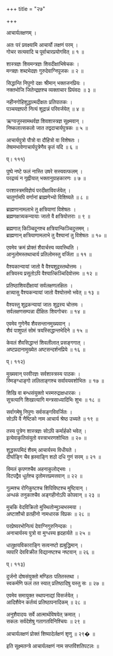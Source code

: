 +++
title = "२७"

+++
  
आचार्यलक्षणम् ।  
  
अतः परं प्रवक्ष्यामि आचार्यो लक्षणं परम् ।  
गोचर सत्यवादि च पूर्वाचारप्रयोगवित् ॥ १ ॥  
  
शास्त्रज्ञः शिवमन्त्रज्ञः शिवदीक्षाभिषेचकः ।  
मन्त्रज्ञः शब्दभेदज्ञः गुरुदेवाग्निपूजकः ॥ २ ॥  
  
सिद्धान्ति निपुणो दक्षः श्रीमान् भक्तजनप्रियः ।  
नक्तभोजि जितेन्द्रज्ञश्च व्यक्ताचार प्रियंवदः ॥ ३ ॥  
  
नहीनगोहिशुद्धात्मदीक्षतः प्रतिपातकः ।  
पञ्चयज्ञपरो नित्यं शूद्रान्नं परिवर्जयेत् ॥ ४ ॥  
  
ऋग्यजुस्सामथर्वज्ञ शिवशास्त्रज्ञ सूक्ष्मवान् ।  
निष्कलात्सकलो जात तद्वदाचार्यपुत्रकः ॥ ५ ॥  
  
आचार्यपुत्रो पौत्रो वा दौहित्रो वा विशेषतः ।  
तेषामभावेणाचार्यपुत्रेणैव कृतं यदि ॥ ६ ॥  
  
प्। १११)  
  
पुष्पे नष्टे फलं नास्ति उषरे सस्यवत्फलम् ।  
परद्रव्यं न गृह्नीयात् भक्तानुग्राहकारणः ॥ ७ ॥  
  
परशास्त्रमविज्ञेयं परदीक्षाविवर्जयेत् ।  
चातुर्णामपि वर्णानां ब्राह्मणेभ्यो विशिष्यते ॥ ८ ॥  
  
ब्राह्मणानामलाभे तु क्षत्रियाणां विशेषतः ।  
ब्रह्मणक्षत्र्यकन्यायाः जातो वै क्षत्रियोत्तराः ॥ ९ ॥  
  
ब्रह्मणात् किञ्चिदूनश्च क्षत्रियान्किञ्चिदुत्तमम् ।  
ब्राह्मणान् क्षत्रियाणामलाभे तु वैश्यानां तु विशेषतः ॥ १० ॥  
  
एवमेव क्रमं प्रोक्तं शैवार्चस्य व्यवस्थिति ।  
आनुलोमस्तथाचार्य प्रतिलोमस्तु वर्जिता ॥ ११ ॥  
  
वैश्यकान्यायां जातो वै वैश्यशूद्रस्तथोत्तमः ।  
क्षत्रियस्य प्रसूतोऽपि वैश्यात्किञ्चिदिवोत्तमः ॥ १२ ॥   
  
प्रतिष्ठाशिवदीक्षायां सर्वलक्षणलक्षितः ।  
क्षत्र्यासु वैश्यकन्यायां जातो वैश्योत्तमो भवेत् ॥ १३ ॥  
  
वैश्यस्तु शूद्रकन्यायां जातः शूद्रस्य चोत्तमः ।  
सर्वलक्षणसम्पन्ना दीक्षितः शिवगोचरः ॥ १४ ॥  
  
एवमेव गुणेनैव शैवसन्तानमुख्यवान् ।  
शैवं पाशुपतं सोमं त्रयस्सिद्धान्तभेदिने ॥ १५ ॥  
  
केवलं शैवसिद्धान्तं शिवलीलात् प्रसङ्गगात् ।  
अष्टप्रदानामुख्येत अष्टसन्दर्शनप्रिये ॥ १६ ॥  
  
प्। ११२)  
  
मुख्यवान् परवीरज्ञः सर्वशास्त्रस्य पाठकः ।  
स्मिङ्ग्धाङ्गो ललिताङ्गश्च सर्वावयवशोभितः ॥ १७ ॥  
  
शिखि वा बन्धसंयुक्तो भस्मरुद्राक्षधारकः ।  
सूत्रत्यागि शिखात्यागि मन्त्रसाध्यादिभिः शुभः ॥ १८ ॥  
  
सर्वागमेषु निपुणः सर्वसङ्गविवर्जितः ।  
सोऽपि वै नैष्टिको नाम आचार्य श्रेष्ठ उच्यते ॥ १९ ॥  
  
तस्य पुत्रेण शास्त्रज्ञः सोऽपि कर्मार्हको भवेत् ।  
इत्येवाकृतिसंयुतो वस्त्राभरणशोभितः ॥ २० ॥  
  
शुद्धरूपमिदं शैवम् आचार्यस्य विधीयते ।  
दीर्घाङ्गि चैव ह्रस्वाङ्गि शठो दधि गुणं सरम् ॥ २१ ॥  
  
विमलं कृपणश्चैव अहनाकुलोद्भवः ।  
विटपद्वैव धूर्तश्च दृतोमत्तप्रमत्तवान् ॥ २२ ॥  
  
गुल्मश्च रोगिकुष्टश्च शिपिविष्टश्च मुष्टिवान् ।  
अन्धकं तनुकाश्चैव अङ्गहीनोऽपि कोपवान् ॥ २३ ॥  
  
मुचकि वेदविक्रितो मुस्थितोन्मुञ्चभस्मया ।  
अष्टाशौचो व्रतहीनो नामधारक विप्रकः ॥ २८ ॥  
  
परप्रेष्यरभोनित्यं देवाग्निगुरुनिन्दकः ।  
अनाचार्यस्य पुत्रो वा मुग्धस्य हृदहार्यते ॥ २५ ॥  
  
धातुक्षयविकाराङ्गि सत्वनष्टो ह्यबुद्धिमान् ।  
व्यपारि देवविक्रीत विद्यानष्टश्च नष्टवान् ॥ २६ ॥  
  
प्। ११३)  
  
दुर्जनो दोषसंयुक्तो मण्डितः पतितस्तथा ।  
स्वकर्मणि फलं तत स्यात् प्रतिष्ठादिषु यस्तु सः ॥ २७ ॥  
  
एवमेव समायुक्त स्थापनाद्यां विसर्जयेत् ।  
आदिशैवेन कर्तव्यं प्रतिष्ठापनादिकम् ॥ २८ ॥  
  
अनुशैवादयः सर्वे आत्मार्थविषयेत् क्रमात् ।  
सकलः सर्वदेशेषु गतागतविनिश्चियः ॥ २९ ॥  
  
आचार्यलक्षणं प्रोक्तं शिष्यादेर्लक्षणं शृणु ॥ २९� ॥  
  
इति सूक्ष्मतन्त्रे आचार्यलक्षणं नाम सप्तविंशतिपटलः ॥   
